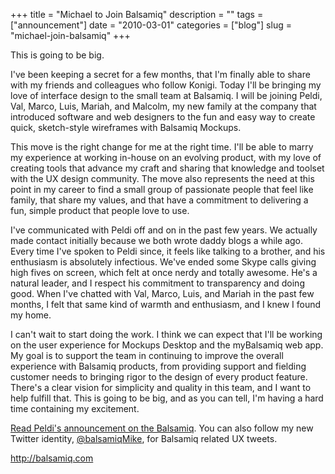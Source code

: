 +++
title = "Michael to Join Balsamiq"
description = ""
tags = ["announcement"]
date = "2010-03-01"
categories = ["blog"]
slug = "michael-join-balsamiq"
+++



<p><p class="dek">This is going to be big.</p></p>

<p>I've been keeping a secret for a few months, that I'm finally able to share with my friends and colleagues who follow Konigi. Today I'll be bringing my love of interface design to the small team at Balsamiq. I will be joining Peldi, Val, Marco, Luis, Mariah, and Malcolm, my new family at the company that introduced software and web designers to the fun and easy way to create quick, sketch-style wireframes with Balsamiq Mockups.</p>

<p>This move is the right change for me at the right time. I'll be able to marry my experience at working in-house on an evolving product, with my love of creating tools that advance my craft and sharing that knowledge and toolset with the UX design community. The move also represents the need at this point in my career to find a small group of passionate people that feel like family, that share my values, and that have a commitment to delivering a fun, simple product that people love to use.</p>

<p>I've communicated with Peldi off and on in the past few years. We actually made contact initially because we both wrote daddy blogs a while ago. Every time I've spoken to Peldi since, it feels like talking to a brother, and his enthusiasm is absolutely infectious. We've ended some Skype calls giving high fives on screen, which felt at once nerdy and totally awesome. He's a natural leader, and I respect his commitment to transparency and doing good. When I've chatted with Val, Marco, Luis, and Mariah in the past few months, I felt that same kind of warmth and enthusiasm, and I knew I found my home.</p>

<p>I can't wait to start doing the work. I think we can expect that I'll be working on the user experience for Mockups Desktop and the myBalsamiq web app. My goal is to support the team in continuing to improve the overall experience with Balsamiq products, from providing support and fielding customer needs to bringing rigor to the design of every product feature. There's a clear vision for simplicity and quality in this team, and I want to help fulfill that. This is going to be big, and as you can tell, I'm having a hard time containing my excitement.</p>

<p><a href="http://www.balsamiq.com/blog/2010/03/01/michael-angeles-joins-balsamiq/">Read Peldi's announcement on the Balsamiq</a>. You can also follow my new Twitter identity, <a href="http://twitter.com/balsamiqMike">@balsamiqMike</a>, for Balsamiq related UX tweets.</p>

    
  <a href="http://balsamiq.com/">http://balsamiq.com</a>
